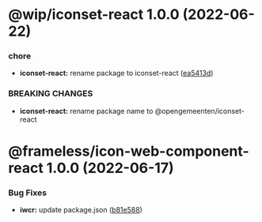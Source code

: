# @wip/iconset-react 1.0.0 (2022-06-22)


### chore

* **iconset-react:** rename package to iconset-react ([ea5413d](https://github.com/frameless/iconset-npm/commit/ea5413dc9923f2048c3182bb645936ac63853c64))


### BREAKING CHANGES

* **iconset-react:** rename package name to @opengemeenten/iconset-react

# @frameless/icon-web-component-react 1.0.0 (2022-06-17)


### Bug Fixes

* **iwcr:** update package.json ([b81e588](https://github.com/frameless/opengemeenten-iconset/commit/b81e588699825c2b2c4b1a598f79786345108a22))
